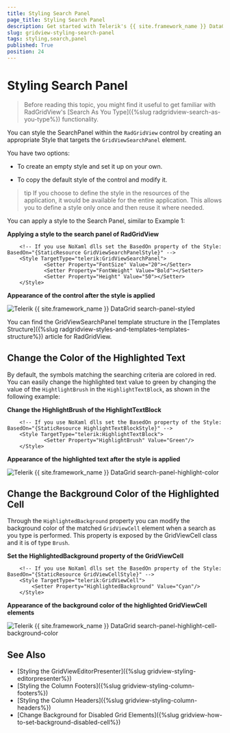 ```yaml
---
title: Styling Search Panel
page_title: Styling Search Panel
description: Get started with Telerik's {{ site.framework_name }} DataGrid and learn how to create an appropriate style targeting the SearchPanel element.
slug: gridview-styling-search-panel
tags: styling,search,panel
published: True
position: 24
---
```


# Styling Search Panel

>Before reading this topic, you might find it useful to get familiar with RadGridView's [Search As You Type]({%slug radgridview-search-as-you-type%}) functionality.

You can style the SearchPanel within the `RadGridView` control by creating an appropriate Style that targets the `GridViewSearchPanel` element.
 
You have two options:

* To create an empty style and set it up on your own.

* To copy the default style of the control and modify it.

>tip If you choose to define the style in the resources of the application, it would be available for the entire application. This allows you to define a style only once and then reuse it where needed.

You can apply a style to the Search Panel, similar to Example 1:

__Applying a style to the search panel of RadGridView__
```XAML
    <!-- If you use NoXaml dlls set the BasedOn property of the Style: BasedOn="{StaticResource GridViewSearchPanelStyle}" -->
	<Style TargetType="telerik:GridViewSearchPanel">
            <Setter Property="FontSize" Value="20"></Setter>
            <Setter Property="FontWeight" Value="Bold"></Setter>
            <Setter Property="Height" Value="50"></Setter>
	</Style>
```

__Appearance of the control after the style is applied__

![Telerik {{ site.framework_name }} DataGrid search-panel-styled](images/search-panel-styled.PNG)

You can find the GridViewSearchPanel template structure in the [Templates Structure]({%slug radgridview-styles-and-templates-templates-structure%}) article for RadGridView.

## Change the Color of the Highlighted Text 

By default, the symbols matching the searching criteria are colored in red. You can easily change the highlighted text value to green by changing the value of the `HightlightBrush` in the `HighlightTextBlock`, as shown in the following example:

__Change the HighlightBrush of the HighlightTextBlock__
```XAML
    <!-- If you use NoXaml dlls set the BasedOn property of the Style: BasedOn="{StaticResource HighlightTextBlockStyle}" -->
	<Style TargetType="telerik:HighlightTextBlock">
			<Setter Property="HighlightBrush" Value="Green"/>		
	</Style> 
```

__Appearance of the highlighted text after the style is applied__

![Telerik {{ site.framework_name }} DataGrid search-panel-highlight-color](images/search-panel-highlight-color.png)

## Change the Background Color of the Highlighted Cell

Through the `HighlightedBackground` property you can modify the background color of the matched `GridViewCell` element when a search as you type is performed. This property is exposed by the GridViewCell class and it is of type `Brush`.

__Set the HighlightedBackground property of the GridViewCell__
```XAML
    <!-- If you use NoXaml dlls set the BasedOn property of the Style: BasedOn="{StaticResource GridViewCellStyle}" -->
	<Style TargetType="telerik:GridViewCell">
	    <Setter Property="HighlightedBackground" Value="Cyan"/>
	</Style>
```

__Appearance of the background color of the highlighted GridViewCell elements__

![Telerik {{ site.framework_name }} DataGrid search-panel-highlight-cell-background-color](images/search-panel-highlight-cell-background-color.png)

## See Also
 * [Styling the GridViewEditorPresenter]({%slug gridview-styling-editorpresenter%})
 * [Styling the Column Footers]({%slug gridview-styling-column-footers%})
 * [Styling the Column Headers]({%slug gridview-styling-column-headers%})
 * [Change Background for Disabled Grid Elements]({%slug gridview-how-to-set-background-disabled-cell%})
